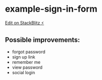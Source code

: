 # example-sign-in-form

[Edit on StackBlitz ⚡️](https://stackblitz.com/edit/vitejs-vite-ucdc5p)

## Possible improvements:

- forgot password
- sign up link
- remember me
- view password
- social login
